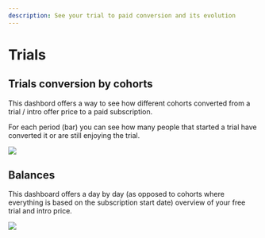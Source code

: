 ```yaml
---
description: See your trial to paid conversion and its evolution
---
```


# Trials

## Trials conversion by cohorts

This dashbord offers a way to see how different cohorts converted from a trial / intro offer price to a paid subscription.

For each period (bar) you can see how many people that started a trial have converted it or are still enjoying the trial.

![](https://files.gitbook.com/v0/b/gitbook-x-prod.appspot.com/o/spaces%2FGgUdOzhqa07uh7nB2iZA%2Fuploads%2FJTd90gnswPdDWfwnoRCP%2FCapture%20d%E2%80%99e%CC%81cran%202021-10-20%20a%CC%80%2014.22.42.png?alt=media\&token=152acba9-2688-4380-bac7-8dad07495ee5)

## Balances

This dashboard offers a day by day (as opposed to cohorts where everything is based on the subscription start date) overview of your free trial and intro price.

![](https://files.gitbook.com/v0/b/gitbook-x-prod.appspot.com/o/spaces%2FGgUdOzhqa07uh7nB2iZA%2Fuploads%2FwcECDm5J0A7ozAGIakFj%2FCapture%20d%E2%80%99e%CC%81cran%202021-10-20%20a%CC%80%2014.22.52.png?alt=media\&token=a4484c4a-8582-4d1b-94ae-fe0e958e7340)
